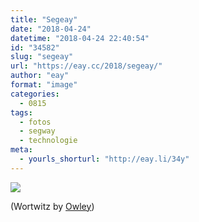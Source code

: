 ```yaml
---
title: "Segeay"
date: "2018-04-24"
datetime: "2018-04-24 22:40:54"
id: "34582"
slug: "segeay"
url: "https://eay.cc/2018/segeay/"
author: "eay"
format: "image"
categories:
  - 0815
tags:
  - fotos
  - segway
  - technologie
meta:
  - yourls_shorturl: "http://eay.li/34y"
---
```


![](https://eay.cc/uploads/2018/segway.gif)

(Wortwitz by [Owley](http://owley.ch/))

